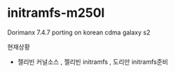 initramfs-m250l
===============

Dorimanx 7.4.7 porting on korean cdma galaxy s2

현재상황 
- 젤리빈 커널소스 , 젤리빈 initramfs , 도리만 initramfs준비 
